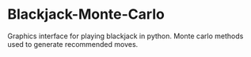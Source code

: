 # Blackjack-Monte-Carlo
Graphics interface for playing blackjack in python. Monte carlo methods used to generate recommended moves.
